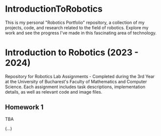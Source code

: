 # IntroductionToRobotics
This is my personal "Robotics Portfolio" repository, a collection of my projects, code, and research related to the field of robotics. Explore my work and see the progress I've made in this fascinating area of technology.

# Introduction to Robotics (2023 - 2024)

Repository for Robotics Lab Assignments - Completed during the 3rd Year at the University of Bucharest's Faculty of Mathematics and Computer Science. Each assignment includes task descriptions, implementation details, as well as relevant code and image files.
  
## Homework 1
TBA

(...)
